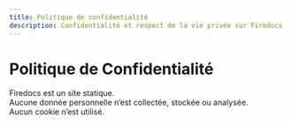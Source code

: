 ```yaml
---
title: Politique de confidentialité
description: Confidentialité et respect de la vie privée sur Firedocs
---
```


# Politique de Confidentialité

Firedocs est un site statique.  
Aucune donnée personnelle n’est collectée, stockée ou analysée.  
Aucun cookie n’est utilisé.
